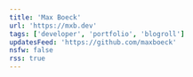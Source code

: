 ```yaml
---
title: 'Max Boeck'
url: 'https://mxb.dev'
tags: ['developer', 'portfolio', 'blogroll']
updatesFeed: 'https://github.com/maxboeck'
nsfw: false
rss: true
---
```

